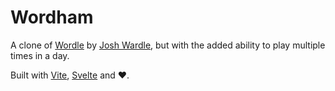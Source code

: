 # Wordham

A clone of [Wordle](https://www.powerlanguage.co.uk/wordle) by [Josh Wardle](<https://en.wikipedia.org/wiki/Wordle_(video_game)>), but with the added ability to play multiple times in a day.

Built with [Vite](https://www.vitejs.dev), [Svelte](https://www.svelte.dev) and ❤️.

